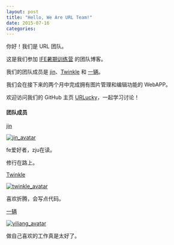 ```yaml
---
layout: post
title: "Hello, We Are URL Team!"
date: 2015-07-16
categories:
---
```


你好！我们是 URL 团队。

这是我们参加 [IFE暑期训练营](https://github.com/baidu-ife/ife/tree/master/2015_summer) 的团队博客。

我们的团队成员是 [jin](https://github.com/jin5354)、[Twinkle](https://github.com/saintwinkle) 和 [一辆](http://yiliang.sinaapp.com/)。

我们会在接下来的两个月中完成拥有图片管理和编辑功能的 WebAPP。

欢迎访问我们的 GitHub 主页 [URLucky](https://github.com/urlucky)，一起学习讨论！

#### 团队成员

[jin](https://github.com/jin5354)

[![jin_avatar](https://avatars1.githubusercontent.com/u/6868950?v=3&s=140)](http://www.404forest.com)

fe爱好者，zju在读。

修行在路上。

[Twinkle](https://github.com/saintwinkle)

[![twinkle_avatar](https://avatars3.githubusercontent.com/u/4580163?v=3&s=140)](http://saintwinkle.com)

喜欢折腾，会写点代码。

[一辆](https://github.com/wangyiliangnet)

[![yiliang_avatar](https://avatars3.githubusercontent.com/u/5622029?v=3&s=140)](http://yiliang.sinaapp.com)

做自己喜欢的工作真是太好了。

